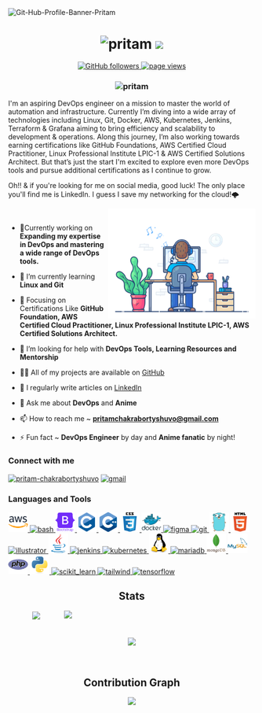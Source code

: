 <!-------------------------------Banner-------------------------------------------->
<img src="https://i.ibb.co.com/dK68sbL/Git-Hub-Profile-Banner-Pritam.png" alt="Git-Hub-Profile-Banner-Pritam" border="0">
<!--------------------------------------------------------------------------------->
<!-------------------------------Introduction-------------------------------------------->
<h1 align="center">
  <img src="https://readme-typing-svg.herokuapp.com?color=00ccd0&lines=Hey,+There!+I+am+Pritam+Chakraborty;Welcome+to+my+GitHub+Profile;&center=true&width=800&height=45" alt="pritam">
<!---------------------------------------------------------------------------------------->
  <img src="https://user-images.githubusercontent.com/73097560/115834477-dbab4500-a447-11eb-908a-139a6edaec5c.gif"></a>
</h1>
<!------------------------------Profile Views & Followers------------------------------------>
<p align="center">
  <a href="https://github.com/PritamChakrabortyShuvo?tab=followers">
    <img alt="GitHub followers" src="https://img.shields.io/github/followers/PritamChakrabortyShuvo?style=flat&logo=github">
  </a>
  <a href="https://github.com/MacroPower/MacroPower">
    <img src="https://komarev.com/ghpvc/?username=PritamChakrabortyShuvo" alt="page views" />
  </a>
</p>
</align=>
<!---------------------------------------------------------------------------------------->
<!------------------------------Current Working Field------------------------------------>
<h3 align="center">  <img src="https://readme-typing-svg.herokuapp.com?color=00ccd0&lines=DevOps+|+Linux+|+Git+|+AWS+|+Docker+|+Jenkins+|+Kubernetes;&center=true&width=1000&height=45" alt="pritam"></h3>
I'm an aspiring DevOps engineer on a mission to master the world of automation and infrastructure. Currently I’m diving into a wide array of technologies including Linux, Git, Docker, AWS, Kubernetes, Jenkins, Terraform & Grafana aiming to bring efficiency and scalability to development & operations. Along this journey, I’m also working towards earning certifications like GitHub Foundations, AWS Certified Cloud Practitioner, Linux Professional Institute LPIC-1 & AWS Certified Solutions Architect. But that’s just the start I'm excited to explore even more DevOps tools and pursue additional certifications as I continue to grow.

Oh!! &  if you're looking for me on social media, good luck! The only place you'll find me is LinkedIn. I guess I save my networking for the cloud!🌩️
<!---------------------------------------------------------------------------------------->
<!------------------------------Gif------------------------------------>
<img align = "right" alt = "coding" width="300" src = "https://raw.githubusercontent.com/SupianIDz/SupianIDz/main/coding.gif"> </br>
<!---------------------------------------------------------------------------------------->
<!------------------------------Present Condition------------------------------------>
- 🔭Currently working on **Expanding my expertise in DevOps and mastering a wide range of DevOps tools.**

- 🌱 I’m currently learning **Linux and Git**

- 📌 Focusing on Certifications Like **GitHub Foundation, AWS Certified Cloud Practitioner, Linux Professional Institute LPIC-1, AWS Certified Solutions Architect.**

- 🤝 I’m looking for help with **DevOps Tools, Learning Resources and Mentorship**

- 👨‍💻 All of my projects are available on [GitHub](https://github.com/PritamChakrabortyShuvo)
- 📝 I regularly write articles on [LinkedIn](https://www.linkedin.com/in/pritam-chakrabortyshuvo/)


- 💬 Ask me about **DevOps** and **Anime**

- 📫 How to reach me ~ **pritamchakrabortyshuvo@gmail.com**

- ⚡ Fun fact ~ **DevOps Engineer** by day and **Anime fanatic** by night!
<!---------------------------------------------------------------------------------------->
<!------------------------------Connect with Me------------------------------------>
<h3 align="left">Connect with me</h3>
<p align="left">
<a href="https://linkedin.com/in/pritam-chakrabortyshuvo" target="blank"><img align="center" src="https://raw.githubusercontent.com/rahuldkjain/github-profile-readme-generator/master/src/images/icons/Social/linked-in-alt.svg" alt="pritam-chakrabortyshuvo" height="30" width="40" /></a>
<a href="mailto:pritamchakrabortyshuvo@gmail.com" target="blank"><img align="center" src="https://upload.wikimedia.org/wikipedia/commons/4/4e/Gmail_Icon.png" alt="gmail" height="38" width="38" /></a>
</p>
<!---------------------------------------------------------------------------------------->
<!------------------------------Language & Tools----------------------------------->
<h3 align="left">Languages and Tools</h3>
<p align="left"> <a href="https://aws.amazon.com" target="_blank" rel="noreferrer"> <img src="https://raw.githubusercontent.com/devicons/devicon/master/icons/amazonwebservices/amazonwebservices-original-wordmark.svg" alt="aws" width="40" height="40"/> </a> <a href="https://www.gnu.org/software/bash/" target="_blank" rel="noreferrer"> <img src="https://www.vectorlogo.zone/logos/gnu_bash/gnu_bash-icon.svg" alt="bash" width="40" height="40"/> </a> <a href="https://getbootstrap.com" target="_blank" rel="noreferrer"> <img src="https://raw.githubusercontent.com/devicons/devicon/master/icons/bootstrap/bootstrap-plain-wordmark.svg" alt="bootstrap" width="40" height="40"/> </a> <a href="https://www.cprogramming.com/" target="_blank" rel="noreferrer"> <img src="https://raw.githubusercontent.com/devicons/devicon/master/icons/c/c-original.svg" alt="c" width="40" height="40"/> </a> <a href="https://www.w3schools.com/cpp/" target="_blank" rel="noreferrer"> <img src="https://raw.githubusercontent.com/devicons/devicon/master/icons/cplusplus/cplusplus-original.svg" alt="cplusplus" width="40" height="40"/> </a> <a href="https://www.w3schools.com/css/" target="_blank" rel="noreferrer"> <img src="https://raw.githubusercontent.com/devicons/devicon/master/icons/css3/css3-original-wordmark.svg" alt="css3" width="40" height="40"/> </a> <a href="https://www.docker.com/" target="_blank" rel="noreferrer"> <img src="https://raw.githubusercontent.com/devicons/devicon/master/icons/docker/docker-original-wordmark.svg" alt="docker" width="40" height="40"/> </a> <a href="https://www.figma.com/" target="_blank" rel="noreferrer"> <img src="https://www.vectorlogo.zone/logos/figma/figma-icon.svg" alt="figma" width="40" height="40"/> </a> <a href="https://git-scm.com/" target="_blank" rel="noreferrer"> <img src="https://www.vectorlogo.zone/logos/git-scm/git-scm-icon.svg" alt="git" width="40" height="40"/> </a> <a href="https://golang.org" target="_blank" rel="noreferrer"> <img src="https://raw.githubusercontent.com/devicons/devicon/master/icons/go/go-original.svg" alt="go" width="40" height="40"/> </a> <a href="https://www.w3.org/html/" target="_blank" rel="noreferrer"> <img src="https://raw.githubusercontent.com/devicons/devicon/master/icons/html5/html5-original-wordmark.svg" alt="html5" width="40" height="40"/> </a> <a href="https://www.adobe.com/in/products/illustrator.html" target="_blank" rel="noreferrer"> <img src="https://www.vectorlogo.zone/logos/adobe_illustrator/adobe_illustrator-icon.svg" alt="illustrator" width="40" height="40"/> </a> <a href="https://www.java.com" target="_blank" rel="noreferrer"> <img src="https://raw.githubusercontent.com/devicons/devicon/master/icons/java/java-original.svg" alt="java" width="40" height="40"/> </a> <a href="https://www.jenkins.io" target="_blank" rel="noreferrer"> <img src="https://www.vectorlogo.zone/logos/jenkins/jenkins-icon.svg" alt="jenkins" width="40" height="40"/> </a> <a href="https://kubernetes.io" target="_blank" rel="noreferrer"> <img src="https://www.vectorlogo.zone/logos/kubernetes/kubernetes-icon.svg" alt="kubernetes" width="40" height="40"/> </a> <a href="https://www.linux.org/" target="_blank" rel="noreferrer"> <img src="https://raw.githubusercontent.com/devicons/devicon/master/icons/linux/linux-original.svg" alt="linux" width="40" height="40"/> </a> <a href="https://mariadb.org/" target="_blank" rel="noreferrer"> <img src="https://www.vectorlogo.zone/logos/mariadb/mariadb-icon.svg" alt="mariadb" width="40" height="40"/> </a> <a href="https://www.mongodb.com/" target="_blank" rel="noreferrer"> <img src="https://raw.githubusercontent.com/devicons/devicon/master/icons/mongodb/mongodb-original-wordmark.svg" alt="mongodb" width="40" height="40"/> </a> <a href="https://www.mysql.com/" target="_blank" rel="noreferrer"> <img src="https://raw.githubusercontent.com/devicons/devicon/master/icons/mysql/mysql-original-wordmark.svg" alt="mysql" width="40" height="40"/> </a> <a href="https://www.php.net" target="_blank" rel="noreferrer"> <img src="https://raw.githubusercontent.com/devicons/devicon/master/icons/php/php-original.svg" alt="php" width="40" height="40"/> </a> <a href="https://www.python.org" target="_blank" rel="noreferrer"> <img src="https://raw.githubusercontent.com/devicons/devicon/master/icons/python/python-original.svg" alt="python" width="40" height="40"/> </a> <a href="https://scikit-learn.org/" target="_blank" rel="noreferrer"> <img src="https://upload.wikimedia.org/wikipedia/commons/0/05/Scikit_learn_logo_small.svg" alt="scikit_learn" width="40" height="40"/> </a> <a href="https://tailwindcss.com/" target="_blank" rel="noreferrer"> <img src="https://www.vectorlogo.zone/logos/tailwindcss/tailwindcss-icon.svg" alt="tailwind" width="40" height="40"/> </a> <a href="https://www.tensorflow.org" target="_blank" rel="noreferrer"> <img src="https://www.vectorlogo.zone/logos/tensorflow/tensorflow-icon.svg" alt="tensorflow" width="40" height="40"/> </a> </p>
<!---------------------------------------------------------------------------------------->
<!------------------------------Add Stats Here------------------------------------>
<h2 align="center">Stats</h2>
<div align=center>
<p align=center>
  <div align=center>
  <a><img align="center" src="https://github-readme-stats.vercel.app/api/top-langs/?username=PritamChakrabortyShuvo&layout=compact&theme=react" /></a>
   <a href="https://github-readme-stats.vercel.app/api/top-langs/?username=PritamChakrabortyShuvo&theme=react&hide_border=false&include_all_commits=true&count_private=true&layout=compact" title="Go to Source">
      <img align="right" width=390 src="https://github-readme-stats.vercel.app/api?username=PritamChakrabortyShuvo&theme=react&_border=false&include_all_commits=true&count_private=true" />
   </a>
  </div>
  <br>  <br/>
  <div align=center>
    <a href="https://github-readme-stats.vercel.app/api?username=PritamChakrabortyShuvo&theme=react&hide_border=false&include_all_commits=true&count_private=true" title="Go to Source">
      <img align="center" width=390 src="https://github-readme-streak-stats.herokuapp.com/?user=PritamChakrabortyShuvo&theme=react&hide_border=false" />
    </a>
  <br/></br>
  <div align=center>
    <!--<a><img align="center" width=50% src="https://github-contributor-stats.vercel.app/api?username=PritamChakrabortyShuvo&limit=3&theme=react&combine_all_yearly_contributions=true" /></a>-->
  <br/>
<h2 align="center">Contribution Graph</h2>
<img src="https://github-readme-activity-graph.vercel.app/graph?username=PritamChakrabortyShuvo&theme=react-dark&bg_color=20232a&hide_border=true"  />
</p>
<!--
![](https://github-readme-stats.vercel.app/api?username=PritamChakrabortyShuvo&theme=react&hide_border=false&include_all_commits=true&count_private=true) <br/><br/><br/>
![](https://github-readme-streak-stats.herokuapp.com/?user=PritamChakrabortyShuvo&theme=react&hide_border=false)<br/><br/><br/>
![](https://github-readme-stats.vercel.app/api/top-langs/?username=PritamChakrabortyShuvo&theme=react&hide_border=false&include_all_commits=true&count_private=true&layout=compact)<br/><br/><br/>
![](https://github-contributor-stats.vercel.app/api?username=PritamChakrabortyShuvo&limit=5&theme=react&combine_all_yearly_contributions=true)<br/><br/>
-->
<!--------------------------------Graph-----------------------------------
  ![](https://github-readme-activity-graph.vercel.app/graph?username=PritamChakrabortyShuvo&theme=react-dark&bg_color=20232a&hide_border=true)
-->
<!--------------------------------Repositories
<h2 align="center">Repositories</h2>
<br>
<div width="100%" align="center">
  <a align="left" href="https://github.com/PritamChakrabortyShuvo/Linux" title="Linux"><img align="left" height="150" src="https://github-readme-stats.vercel.app/api/pin/?username=PritamChakrabortyShuvo&repo=Linux&theme=react&border_color=61dafb&border_radius=10"></a>
  <a align="right" href="https://github.com/PritamChakrabortyShuvo/Git-GitHub" title="Minesweeper"><img align="right" height="150" src="https://github-readme-stats.vercel.app/api/pin/?username=PritamChakrabortyShuvo&repo=Git-GitHub&theme=react&border_color=61dafb&border_radius=10"></a>
</div>
<br/><br/><br/><br/><br/><br/><br/><br/><br/><br/><br/>
<div width="100%" align="center">
  <a align="left" href="https://github.com/PritamChakrabortyShuvo/Docker" title="Linux"><img align="left" height="150" src="https://github-readme-stats.vercel.app/api/pin/?username=PritamChakrabortyShuvo&repo=Docker&theme=react&border_color=61dafb&border_radius=10"></a>
  <a align="right" href="https://github.com/PritamChakrabortyShuvo/Git-GitHub" title="Minesweeper"><img align="right" height="150" src="https://github-readme-stats.vercel.app/api/pin/?username=PritamChakrabortyShuvo&repo=Git-GitHub&theme=react&border_color=61dafb&border_radius=10"></a>
</div>
<br/><br/><br/><br/><br/><br/><br/><br/><br/><br/>
<h4 align="center">
  <a href="https://github.com/PritamChakrabortyShuvo?tab=repositories" title="Show Repositories">🔎 Show More 🔍</a>
</h4>
---->
<!--------------------------------Trophies
<h2 align="center">GitHub Trophies</h2>
<div align="center">
    <a href="https://github.com/PritamChakrabortyShuvo/github-profile-trophy">
        <img src="https://github-profile-trophy.vercel.app/?username=PritamChakrabortyShuvo&theme=react&no-frame=false&no-bg=true&margin-w=4" alt="trophy" />
    </a>
</div>
---->
